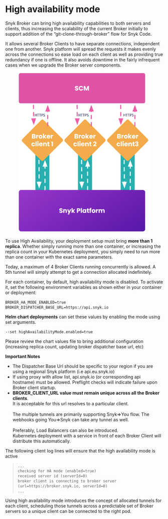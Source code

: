 # High availability mode

Snyk Broker can bring high availability capabilities to both servers and clients, thus increasing the scalability of the current Broker initially to support addition of the “git-clone-through-broker” flow for Snyk Code.

It allows several Broker Clients to have separate connections, independent one from another. Snyk platform will spread the requests it makes evenly across the connections so ease load on each client as well as providing true redundancy if one is offline. It also avoids downtime in the fairly infrequent cases when we upgrade the Broker server components.

<figure><img src="../../.gitbook/assets/snyk-broker-ha-mode.png" alt=""><figcaption></figcaption></figure>

To use High Availability, your deployment setup must bring **more than 1 replica**. Whether simply running more than one container, or increasing the replica count in your Kubernetes deployment, you simply need to run more than one container with the exact same parameters.

Today, a maximum of 4 Broker Clients running concurrently is allowed. A 5th tunnel will simply attempt to get a connection allocated indefinitely.

For each container, by default, high availability mode is disabled. To activate it, set the following environment variables as shown either in your container or deployment:

```
BROKER_HA_MODE_ENABLED=true
BROKER_DISPATCHER_BASE_URL=https://api.snyk.io
```

**Helm chart deployments** can set these values by enabling the mode using set arguments.

```
--set highAvailabilityMode.enabled=true
```

Please review the chart values file to bring additional configuration (increasing replica count, updating broker dispatcher base url, etc)



**Important Notes**

* The Dispatcher Base Url should be specific to your region if you are using a regional Snyk platform (i.e api.eu.snyk.io)
* If using proxy with allow list, api.snyk.io (or corresponding api hostname) must be allowed. Preflight checks will indicate failure upon Broker client startup.
* **BROKER\_CLIENT\_URL value must remain unique across all the Broker clients**. \
  It is acceptable for this url resolves to a particular client.\
  \
  The multiple tunnels are primarily supporting Snyk=>You flow. The webhooks going You=>Snyk can take any tunnel as well.\
  \
  Preferably, Load Balancers can also be introduced.\
  Kubernetes deployment with a service in front of each Broker Client will distribute this automatically.&#x20;



The following client log lines will ensure that the high availability mode is active

> ```shell
> ...
> checking for HA mode (enabled=true)
> received server id (serverId=0)
> broker client is connecting to broker server (url=https://broker.snyk.io, serverId=0)
> ...
> ```

Using high availability mode introduces the concept of allocated tunnels for each client, scheduling those tunnels across a predictable set of Broker servers so a unique client can be connected to the right pod.&#x20;
